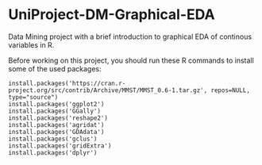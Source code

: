 # UniProject-DM-Graphical-EDA

Data Mining project with a brief introduction to graphical EDA of continous variables in R.

Before working on this project, you should run these R commands to install some of the used packages:

```{r}
install.packages('https://cran.r-project.org/src/contrib/Archive/MMST/MMST_0.6-1.tar.gz', repos=NULL, type="source")
install.packages('ggplot2')
install.packages('GGally')
install.packages('reshape2')
install.packages('agridat')
install.packages('GDAdata')
install.packages('gclus')
install.packages('gridExtra')
install.packages('dplyr')
```